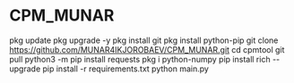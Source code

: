 # CPM_MUNAR
pkg update  pkg upgrade -y  pkg install git  pkg install python-pip  git clone https://github.com/MUNAR4IKJOROBAEV/CPM_MUNAR.git  cd cpmtool  git pull  python3 -m pip install requests  pkg i python-numpy  pip install rich --upgrade  pip install -r requirements.txt  python main.py
